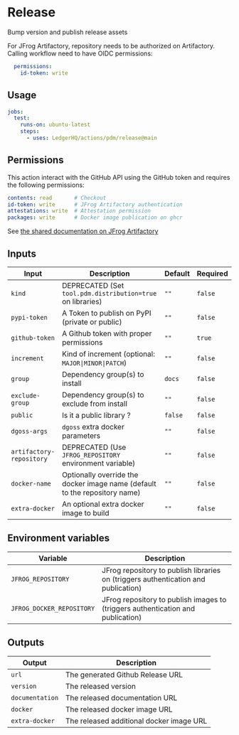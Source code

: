 # Release

Bump version and publish release assets

For JFrog Artifactory, repository needs to be authorized on Artifactory.
Calling workflow need to have OIDC permissions:

```yaml
  permissions:
    id-token: write
```

## Usage

```yaml
jobs:
  test:
    runs-on: ubuntu-latest
    steps:
      - uses: LedgerHQ/actions/pdm/release@main
```

## Permissions

This action interact with the GitHub API using the GitHub token and requires the following permissions:

```yaml
contents: read       # Checkout
id-token: write      # JFrog Artifactory authentication
attestations: write  # Attestation permission
packages: write      # Docker image publication on ghcr
```

See [the shared documentation on JFrog Artifactory](https://github.com/LedgerHQ/actions/tree/main/pdm#jfrog-artifactory)

## Inputs

| Input | Description | Default | Required |
|-------|-------------|---------|----------|
| `kind` | DEPRECATED (Set `tool.pdm.distribution=true` on libraries) | `""` | `false` |
| `pypi-token` | A Token to publish on PyPI (private or public) | `""` | `false` |
| `github-token` | A Github token with proper permissions | `""` | `true` |
| `increment` | Kind of increment (optional: `MAJOR\|MINOR\|PATCH`) | `""` | `false` |
| `group` | Dependency group(s) to install | `docs` | `false` |
| `exclude-group` | Dependency group(s) to exclude from install | `""` | `false` |
| `public` | Is it a public library ? | `false` | `false` |
| `dgoss-args` | `dgoss` extra docker parameters | `""` | `false` |
| `artifactory-repository` | DEPRECATED (Use `JFROG_REPOSITORY` environment variable) | `""` | `false` |
| `docker-name` | Optionally override the docker image name (default to the repository name) | `""` | `false` |
| `extra-docker` | An optional extra docker image to build | `""` | `false` |

## Environment variables

| Variable | Description |
|--------|-------------|
| `JFROG_REPOSITORY` | JFrog repository to publish libraries on (triggers authentication and publication) |
| `JFROG_DOCKER_REPOSITORY` | JFrog repository to publish images to (triggers authentication and publication) |

## Outputs

| Output | Description |
|--------|-------------|
| `url` | The generated Github Release URL |
| `version` | The released version |
| `documentation` | The released documentation URL |
| `docker` | The released docker image URL |
| `extra-docker` | The released additional docker image URL |
